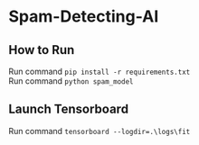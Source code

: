 # Spam-Detecting-AI

## How to Run
Run command `pip install -r requirements.txt` </br>
Run command `python spam_model`

## Launch Tensorboard
Run command `tensorboard --logdir=.\logs\fit` </br>
